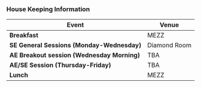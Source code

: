 

### House Keeping Information

| Event | Venue |
| ----------- | ----------- |
| **Breakfast** |  MEZZ |
| **SE General Sessions (Monday-Wednesday)** |  Diamond Room |
| **AE Breakout session (Wednesday Morning)** |  TBA |
| **AE/SE Session (Thursday-Friday)** |  TBA |
| **Lunch** |  MEZZ |


